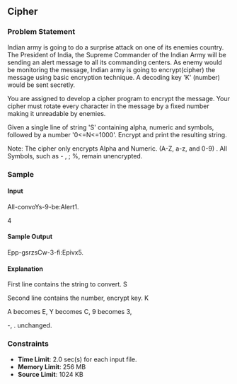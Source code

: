 ## Cipher

### Problem Statement

Indian army is going to do a surprise attack on one of its enemies country. The President of India, the Supreme Commander of the Indian Army will be sending an alert message to all its commanding centers. As enemy would be monitoring the message, Indian army is going to encrypt(cipher) the message using basic encryption technique. A decoding key 'K' (number) would be sent secretly.

You are assigned to develop a cipher program to encrypt the message. Your cipher must rotate every character in the message by a fixed number making it unreadable by enemies.

Given a single line of string 'S' containing alpha, numeric and symbols, followed by a number '0<=N<=1000'. Encrypt and print the resulting string.

Note: The cipher only encrypts Alpha and Numeric. (A-Z, a-z, and 0-9) . All Symbols, such as - , ; %, remain unencrypted.

### Sample

#### Input

All-convoYs-9-be:Alert1.

4

#### Sample Output

Epp-gsrzsCw-3-fi:Epivx5.

#### Explanation
First line contains the string to convert. S

Second line contains the number, encrypt key. K

A becomes E, Y becomes C, 9 becomes 3,

-, . unchanged.

### Constraints

- **Time Limit**:	2.0 sec(s) for each input file.
- **Memory Limit**:	256 MB
- **Source Limit**:	1024 KB
